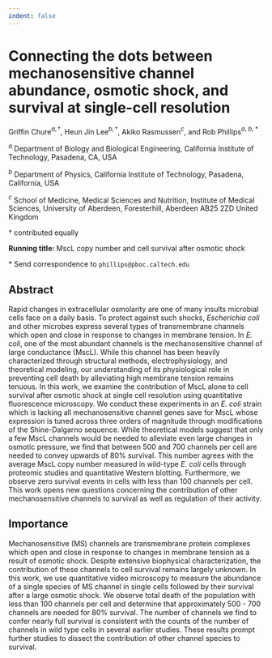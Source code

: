 ```yaml
---
indent: false
---
```


# Connecting the dots between mechanosensitive channel abundance, osmotic shock, and survival at single-cell resolution  

Griffin Chure$^{a, \dagger}$, Heun Jin Lee$^{b, \dagger}$, Akiko Rasmussen$^c$, and Rob Phillips$^{a,\ b,\ *}$

$^a$ Department of Biology and Biological Engineering, California Institute of Technology, Pasadena, CA, USA

$^b$ Department of Physics, California Institute of Technology, Pasadena, California, USA

$^c$ School of Medicine, Medical Sciences and Nutrition, Institute of Medical Sciences, University of Aberdeen, Foresterhill, Aberdeen AB25 2ZD United Kingdom
 
$\dagger$ contributed equally

**Running title:** MscL copy number and cell survival after osmotic shock

\* Send correspondence to `phillips@pboc.caltech.edu`

## Abstract
Rapid changes in extracellular osmolarity are one of many insults microbial
cells face on a daily basis. To protect against such shocks,
*Escherichia coli* and other microbes express several types of transmembrane
channels which open and close in response to changes in membrane tension. In
*E. coli*, one of the most abundant channels is the mechanosensitive
channel of large conductance (MscL). While this channel has been heavily
characterized through structural methods, electrophysiology, and theoretical
modeling, our understanding of its physiological role in preventing cell
death by alleviating high membrane tension remains tenuous. In this work, we
examine the contribution of MscL alone to cell survival after osmotic shock
at single cell resolution using quantitative fluorescence microscopy. We
conduct these experiments in an *E. coli* strain which is lacking all
mechanosensitive channel genes save for MscL whose expression is tuned across
three orders of magnitude through modifications of the Shine-Dalgarno
sequence. While theoretical models suggest that only a few MscL channels
would be needed to alleviate even large changes in osmotic pressure, we find
that between 500 and 700 channels per cell are needed to convey upwards of
80% survival. This number agrees with the average MscL copy number measured
in wild-type *E. coli* cells through proteomic studies and quantitative
Western blotting. Furthermore, we observe zero survival events in cells with
less than 100 channels per cell. This work opens new questions concerning the
contribution of other mechanosensitive channels to survival as well as
regulation of their activity.

## Importance
Mechanosensitive (MS) channels are transmembrane protein complexes which open
and close in response to changes in membrane tension as a result of osmotic
shock. Despite extensive biophysical characterization, the contribution of
these channels to cell survival remains largely unknown. In this work, we use
quantitative video microscopy to measure the abundance of a single species of
MS channel in single cells followed by their survival after a large osmotic
shock. We observe total death of the population with less than 100 channels
per cell and determine that approximately 500 - 700 channels are needed for 80% survival.
The number of channels we find to confer nearly full survival is consistent
with the counts of the number of channels in wild type cells in several
earlier studies. These results prompt further studies to dissect the
contribution of other channel species to survival.